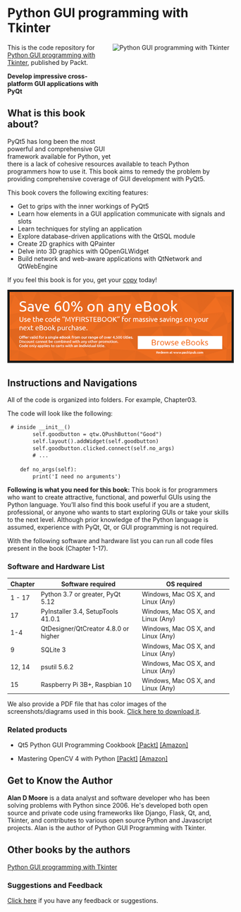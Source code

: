 # Python GUI programming with Tkinter

<a href="https://www.packtpub.com/application-development/python-gui-programming-tkinter?utm_source=github&utm_medium=repository&utm_campaign="><img src="" alt="Python GUI programming with Tkinter" height="256px" align="right"></a>

This is the code repository for [Python GUI programming with Tkinter](https://www.packtpub.com/application-development/python-gui-programming-tkinter?utm_source=github&utm_medium=repository&utm_campaign=), published by Packt.

**Develop impressive cross-platform GUI applications with PyQt**

## What is this book about?
PyQt5 has long been the most powerful and comprehensive GUI framework available for Python, yet there is a lack of cohesive resources available to teach Python programmers how to use it. This book aims to remedy the problem by providing comprehensive coverage of GUI development with PyQt5. 

This book covers the following exciting features:
- Get to grips with the inner workings of PyQt5
- Learn how elements in a GUI application communicate with signals and slots
- Learn techniques for styling an application
- Explore database-driven applications with the QtSQL module
- Create 2D graphics with QPainter
- Delve into 3D graphics with QOpenGLWidget
- Build network and web-aware applications with QtNetwork and QtWebEngine


If you feel this book is for you, get your [copy](https://www.amazon.com/dp/1-789-61290-X) today!

<a href="https://www.packtpub.com/?utm_source=github&utm_medium=banner&utm_campaign=GitHubBanner"><img src="https://raw.githubusercontent.com/PacktPublishing/GitHub/master/GitHub.png" 
alt="https://www.packtpub.com/" border="5" /></a>

## Instructions and Navigations
All of the code is organized into folders. For example, Chapter03.

The code will look like the following:
```
 # inside __init__()
        self.goodbutton = qtw.QPushButton("Good")
        self.layout().addWidget(self.goodbutton)
        self.goodbutton.clicked.connect(self.no_args)
        # ...

    def no_args(self):
        print('I need no arguments')
```

**Following is what you need for this book:**
This book is for programmers who want to create attractive, functional, and powerful GUIs using the Python language. You’ll also find this book useful if you are a student, professional, or anyone who wants to start exploring GUIs or take your skills to the next level. Although prior knowledge of the Python language is assumed, experience with PyQt, Qt, or GUI programming is not required.

With the following software and hardware list you can run all code files present in the book (Chapter 1-17).
### Software and Hardware List
| Chapter | Software required | OS required |
| -------- | ------------------------------------ | ----------------------------------- |
| 1 - 17 | Python 3.7 or greater, PyQt 5.12 | Windows, Mac OS X, and Linux (Any) |
| 17 | PyInstaller 3.4, SetupTools 41.0.1 | Windows, Mac OS X, and Linux (Any) |
| 1-4 | QtDesigner/QtCreator 4.8.0 or higher | Windows, Mac OS X, and Linux (Any) |
| 9 | SQLite 3 | Windows, Mac OS X, and Linux (Any) |
| 12, 14 | psutil 5.6.2 | Windows, Mac OS X, and Linux (Any) |
| 15 | Raspberry Pi 3B+, Raspbian 10 | Windows, Mac OS X, and Linux (Any) |


We also provide a PDF file that has color images of the screenshots/diagrams used in this book. [Click here to download it](http://www.packtpub.com/sites/default/files/downloads/9781789612905_ColorImages.pdf).

### Related products
* Qt5 Python GUI Programming Cookbook [[Packt]](https://www.packtpub.com/application-development/qt5-python-gui-programming-cookbook?utm_source=github&utm_medium=repository&utm_campaign=) [[Amazon]](https://www.amazon.com/dp/B079S4Q9T2)

* Mastering OpenCV 4 with Python [[Packt]](https://www.packtpub.com/application-development/mastering-opencv-4-python?utm_source=github&utm_medium=repository&utm_campaign=) [[Amazon]](https://www.amazon.com/dp/B07Q85SJLK)


## Get to Know the Author
**Alan D Moore**
is a data analyst and software developer who has been solving problems with Python since 2006. He's developed both open source and private code using frameworks like Django, Flask, Qt, and, Tkinter, and contributes to various open source Python and Javascript projects. Alan is the author of Python GUI Programming with Tkinter.



## Other books by the authors
[Python GUI programming with Tkinter](https://www.packtpub.com/application-development/python-gui-programming-tkinter?utm_source=github&utm_medium=repository&utm_campaign=)


### Suggestions and Feedback
[Click here](https://docs.google.com/forms/d/e/1FAIpQLSdy7dATC6QmEL81FIUuymZ0Wy9vH1jHkvpY57OiMeKGqib_Ow/viewform) if you have any feedback or suggestions.


